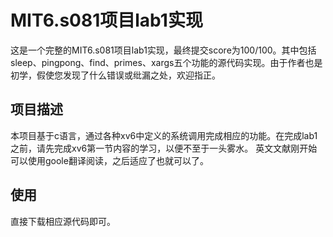 # MIT6.s081项目lab1实现

这是一个完整的MIT6.s081项目lab1实现，最终提交score为100/100。其中包括sleep、pingpong、find、primes、xargs五个功能的源代码实现。由于作者也是初学，假使您发现了什么错误或纰漏之处，欢迎指正。

## 项目描述

本项目基于c语言，通过各种xv6中定义的系统调用完成相应的功能。在完成lab1之前，请先完成xv6第一节内容的学习，以便不至于一头雾水。
英文文献刚开始可以使用goole翻译阅读，之后适应了也就可以了。

## 使用

直接下载相应源代码即可。



